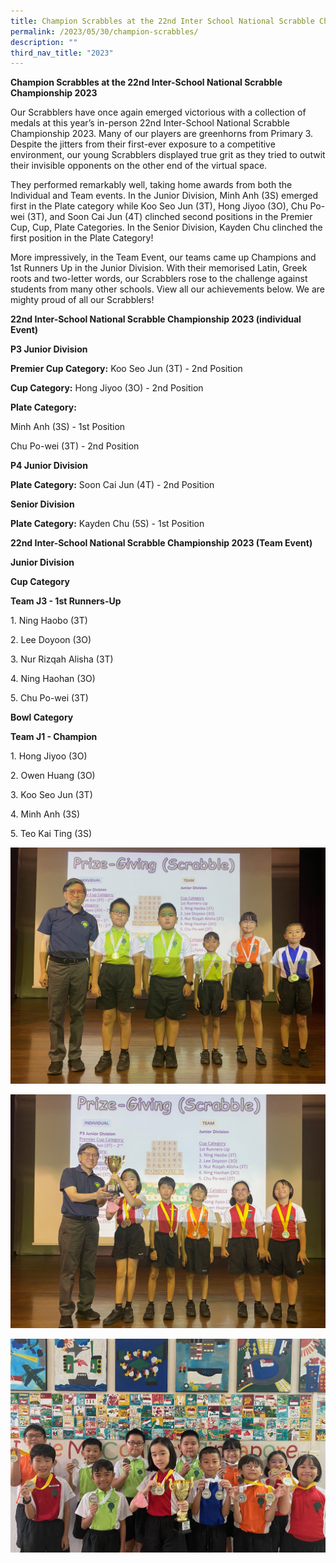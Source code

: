 ```yaml
---
title: Champion Scrabbles at the 22nd Inter School National Scrabble Championship 2023
permalink: /2023/05/30/champion-scrabbles/
description: ""
third_nav_title: "2023"
---
```

  **Champion Scrabbles at the 22nd Inter-School National Scrabble Championship 2023**

Our Scrabblers have once again emerged victorious with a collection of medals at this year’s in-person 22nd Inter-School National Scrabble Championship 2023. Many of our players are greenhorns from Primary 3. Despite the jitters from their first-ever exposure to a competitive environment, our young Scrabblers displayed true grit as they tried to outwit their invisible opponents on the other end of the virtual space.

They performed remarkably well, taking home awards from both the Individual and Team events. In the Junior Division, Minh Anh (3S) emerged first in the Plate category while Koo Seo Jun (3T), Hong Jiyoo (3O), Chu Po-wei (3T), and Soon Cai Jun (4T) clinched second positions in the Premier Cup, Cup, Plate Categories. In the Senior Division, Kayden Chu clinched the first position in the Plate Category!

More impressively, in the Team Event, our teams came up Champions and 1st Runners Up in the Junior Division. With their memorised Latin, Greek roots and two-letter words, our Scrabblers rose to the challenge against students from many other schools. View all our achievements below. We are mighty proud of all our Scrabblers!


**22nd Inter-School National Scrabble Championship 2023 (individual Event)**

**P3 Junior Division**

**Premier Cup Category:** 
Koo Seo Jun (3T) - 2nd Position

**Cup Category:** 
Hong Jiyoo (3O) - 2nd Position

**Plate Category:**

Minh Anh (3S) - 1st Position

Chu Po-wei (3T) - 2nd Position

**P4 Junior Division**

**Plate Category:** Soon Cai Jun (4T) - 2nd Position

**Senior Division**

**Plate Category:** Kayden Chu (5S) - 1st Position

**22nd Inter-School National Scrabble Championship 2023 (Team Event)**

**Junior Division**

**Cup Category**

**Team J3 - 1st Runners-Up**

1\. Ning Haobo (3T)

2\. Lee Doyoon (3O)

3\. Nur Rizqah Alisha (3T)

4\. Ning Haohan (3O)

5\. Chu Po-wei (3T)

**Bowl Category**

**Team J1 - Champion**

1\. Hong Jiyoo (3O)

2\. Owen Huang (3O)

3\. Koo Seo Jun (3T)

4\. Minh Anh (3S)

5\. Teo Kai Ting (3S)

![](/images/2023%20Photos/scrabble_img_7982.JPG)

![](/images/2023%20Photos/scrabble_img_7986.jpg)

![](/images/2023%20Photos/scrabble_img_7993.jpg)